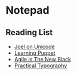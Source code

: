# Notepad

## Reading List

- [Joel on Unicode](http://www.joelonsoftware.com/articles/Unicode.html)
- [Learning Puppet](http://docs.puppetlabs.com/learning/)
- [Agile is The New Black](http://vimeo.com/68689393)
- [Practical Typography](http://practicaltypography.com/)

